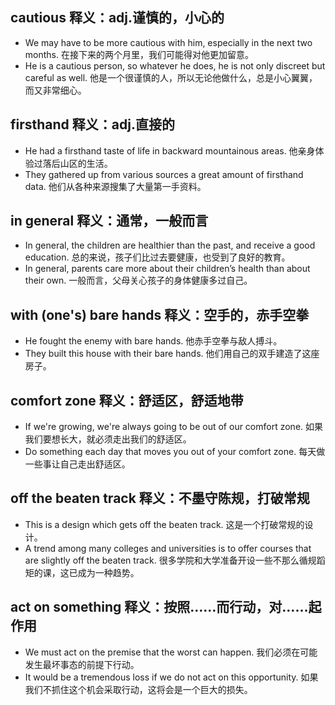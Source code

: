 ## cautious 释义：adj.谨慎的，小心的
* We may have to be more cautious with him, especially in the next two months. 在接下来的两个月里，我们可能得对他更加留意。
* He is a cautious person, so whatever he does, he is not only discreet but careful as well. 他是一个很谨慎的人，所以无论他做什么，总是小心翼翼，而又非常细心。

## firsthand 释义：adj.直接的
* He had a firsthand taste of life in backward mountainous areas. 他亲身体验过落后山区的生活。
* They gathered up from various sources a great amount of firsthand data. 他们从各种来源搜集了大量第一手资料。

## in general 释义：通常，一般而言
* In general, the children are healthier than the past, and receive a good education. 总的来说，孩子们比过去要健康，也受到了良好的教育。
* In general, parents care more about their children’s health than about their own. 一般而言，父母关心孩子的身体健康多过自己。

## with (one's) bare hands 释义：空手的，赤手空拳
* He fought the enemy with bare hands. 他赤手空拳与敌人搏斗。
* They built this house with their bare hands. 他们用自己的双手建造了这座房子。

## comfort zone 释义：舒适区，舒适地带
* If we're growing, we're always going to be out of our comfort zone. 如果我们要想长大，就必须走出我们的舒适区。
* Do something each day that moves you out of your comfort zone. 每天做一些事让自己走出舒适区。

## off the beaten track 释义：不墨守陈规，打破常规
* This is a design which gets off the beaten track. 这是一个打破常规的设计。
* A trend among many colleges and universities is to offer courses that are slightly off the beaten track. 很多学院和大学准备开设一些不那么循规蹈矩的课，这已成为一种趋势。

## act on something 释义：按照……而行动，对……起作用
* We must act on the premise that the worst can happen. 我们必须在可能发生最坏事态的前提下行动。
* It would be a tremendous loss if we do not act on this opportunity. 如果我们不抓住这个机会采取行动，这将会是一个巨大的损失。
